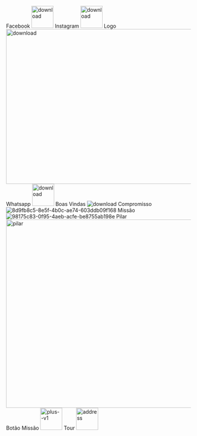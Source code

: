 Facebook <img width="60" height="60" alt="download" src="https://github.com/user-attachments/assets/705e7495-b344-4738-85dd-ba07d05d4516" />
Instagram <img width="60" height="60" alt="download" src="https://github.com/user-attachments/assets/2ec3a79c-08a6-490d-9b30-51a763c9d7c1" />
Logo <img width="906" height="421" alt="download" src="https://github.com/user-attachments/assets/863224cb-babb-44a9-8a84-034e8b85d006" />
Whatsapp <img width="60" height="60" alt="download" src="https://github.com/user-attachments/assets/b47c4181-6b4b-449d-bebb-00ed61ee4edd" />
Boas Vindas ![download](https://github.com/user-attachments/assets/d2272bff-0ad4-4253-ba83-691d013f2467)
Compromisso ![8d9fb8c5-8e5f-4b0c-ae74-603ddb09f168](https://github.com/user-attachments/assets/ba51a40c-7530-4de5-b829-4d61bf645530)
Missão ![98175c83-0f95-4aeb-acfe-be8755ab198e](https://github.com/user-attachments/assets/ac180e5b-3b3b-4190-9b8d-42808fd2da03)
Pilar <img width="512" height="512" alt="pilar" src="https://github.com/user-attachments/assets/77ac0b44-1c38-47fe-ace6-1751350b80e3" />
Botão Missão <img width="60" height="60" alt="plus--v1" src="https://github.com/user-attachments/assets/46cd7dfc-a55c-4bc1-bee9-9d48f36a9c6e" />
Tour <img width="60" height="60" alt="address" src="https://github.com/user-attachments/assets/014a247b-40e1-4395-b298-9df10e41477d" />
